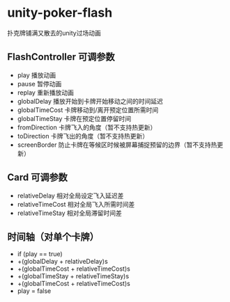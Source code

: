 
# unity-poker-flash
扑克牌铺满又散去的unity过场动画


## FlashController 可调参数

* play 播放动画
* pause 暂停动画
* replay 重新播放动画
* globalDelay 播放开始到卡牌开始移动之间的时间延迟
* globalTimeCost 卡牌移动到/离开预定位置所需时间
* globalTimeStay 卡牌在预定位置停留时间
* fromDirection 卡牌飞入的角度（暂不支持热更新）
* toDirection 卡牌飞出的角度（暂不支持热更新）
* screenBorder 防止卡牌在等候区时候被屏幕捕捉预留的边界（暂不支持热更新）

## Card 可调参数

* relativeDelay 相对全局设定飞入延迟差
* relativeTimeCost 相对全局飞入所需时间差
* relativeTimeStay 相对全局滞留时间差

## 时间轴（对单个卡牌）

* if (play == true)
* +(globalDelay + relativeDelay)s
* +(globalTimeCost + relativeTimeCost)s
* +(globalTimeStay + relativeTimeStay)s
* +(globalTimeCost + relativeTimeCost)s
* play = false